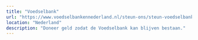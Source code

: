 ```yaml
---
title: "Voedselbank"
url: "https://www.voedselbankennederland.nl/steun-ons/steun-voedselbank-donatie/"
location: "Nederland"
description: "Doneer geld zodat de Voedselbank kan blijven bestaan."
---
```

